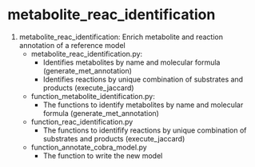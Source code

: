 # metabolite_reac_identification

1. metabolite_reac_identification: Enrich metabolite and reaction annotation of a reference model
	- metabolite_reac_identification.py:
		- Identifies metabolites by name and molecular formula (generate_met_annotation)
		- Identifies reactions by unique combination of substrates and products (execute_jaccard)
	- function_metabolite_identification.py: 
		- The functions to identify metabolites by name and molecular formula (generate_met_annotation)
	- function_reac_identification.py
		- The functions to identifify reactions by unique combination of substrates and products (execute_jaccard)
	- function_annotate_cobra_model.py
		- The function to write the new model
